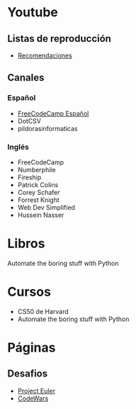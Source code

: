 # Youtube
## Listas de reproducción 
- [Recomendaciones](https://youtube.com/playlist?list=PL1ckIC5ISqnURyyx2_44c3kEBAcWaqCg9)

## Canales

### Español
- [FreeCodeCamp Español](https://www.youtube.com/c/freeCodeCampEspa%C3%B1ol)
- DotCSV
- pildorasinformaticas 

### Inglés
- FreeCodeCamp
- Numberphile
- Fireship
- Patrick Colins
- Corey Schafer
- Forrest Knight
- Web Dev Simplified
- Hussein Nasser


# Libros
Automate the boring stuff with Python

# Cursos 
- CS50 de Harvard
- Automate the boring stuff with Python

# Páginas

## Desafios
- [Project Euler](https://projecteuler.net/)
- [CodeWars](https://www.codewars.com/)
